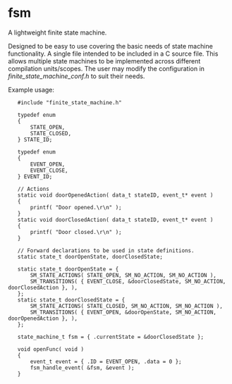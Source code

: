 # fsm
A lightweight finite state machine.

Designed to be easy to use covering the basic needs of state machine functionality. A single file intended to be included in a C source file.
This allows multiple state machines to be implemented across different compilation units/scopes.
The user may modify the configuration in *finite_state_machine_conf.h* to suit their needs.

Example usage:
```
   #include "finite_state_machine.h"

   typedef enum
   {
       STATE_OPEN,
       STATE_CLOSED,
   } STATE_ID;

   typedef enum
   {
       EVENT_OPEN,
       EVENT_CLOSE,
   } EVENT_ID;

   // Actions
   static void doorOpenedAction( data_t stateID, event_t* event )
   {
       printf( "Door opened.\r\n" );
   }
   static void doorClosedAction( data_t stateID, event_t* event )
   {
       printf( "Door closed.\r\n" );
   }

   // Forward declarations to be used in state definitions.
   static state_t doorOpenState, doorClosedState;

   static state_t doorOpenState = {
       SM_STATE_ACTIONS( STATE_OPEN, SM_NO_ACTION, SM_NO_ACTION ),
       SM_TRANSITIONS( { EVENT_CLOSE, &doorClosedState, SM_NO_ACTION, doorClosedAction }, ),
   };
   static state_t doorClosedState = {
       SM_STATE_ACTIONS( STATE_CLOSED, SM_NO_ACTION, SM_NO_ACTION ),
       SM_TRANSITIONS( { EVENT_OPEN, &doorOpenState, SM_NO_ACTION, doorOpenedAction }, ),
   };

   state_machine_t fsm = { .currentState = &doorClosedState };

   void openFunc( void )
   {
       event_t event = { .ID = EVENT_OPEN, .data = 0 };
       fsm_handle_event( &fsm, &event );
   }
```
